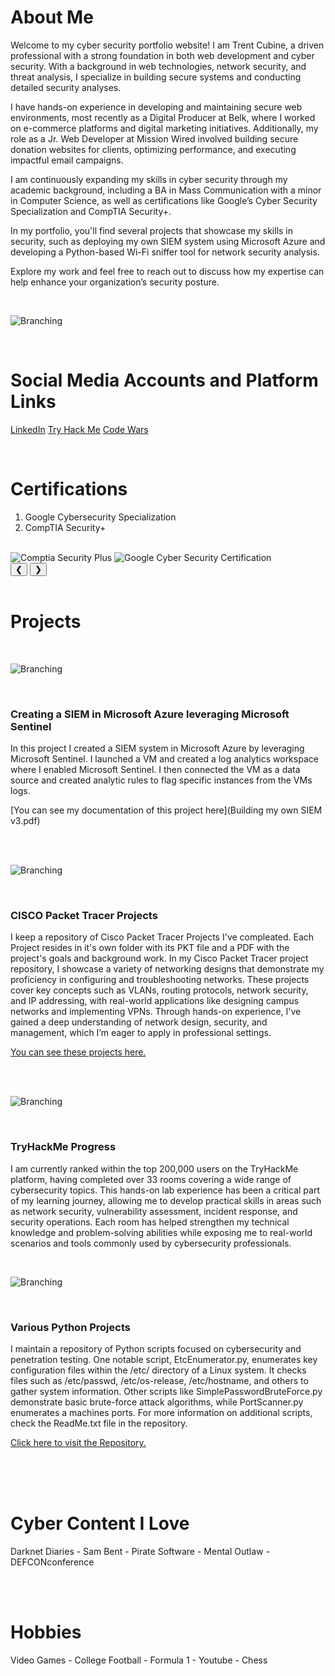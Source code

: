 
<head> 
<link rel="stylesheet" href="carouselStyle.css">
</head>




  
# About Me  

Welcome to my cyber security portfolio website! I am Trent Cubine, a driven professional with a strong foundation in both web development and cyber security. With a background in web technologies, network security, and threat analysis, I specialize in building secure systems and conducting detailed security analyses.

I have hands-on experience in developing and maintaining secure web environments, most recently as a Digital Producer at Belk, where I worked on e-commerce platforms and digital marketing initiatives. Additionally, my role as a Jr. Web Developer at Mission Wired involved building secure donation websites for clients, optimizing performance, and executing impactful email campaigns.

I am continuously expanding my skills in cyber security through my academic background, including a BA in Mass Communication with a minor in Computer Science, as well as certifications like Google’s Cyber Security Specialization and CompTIA Security+.

In my portfolio, you'll find several projects that showcase my skills in security, such as deploying my own SIEM system using Microsoft Azure and developing a Python-based Wi-Fi sniffer tool for network security analysis.

Explore my work and feel free to reach out to discuss how my expertise can help enhance your organization’s security posture.

<br /> 

![Branching](0_3.png)

<br /> 


# Social Media Accounts and Platform Links 

[LinkedIn](https://www.linkedin.com/in/trent-cubine-268539110/)  [Try Hack Me](https://tryhackme.com/p/2EZ) [Code Wars](https://www.codewars.com/users/2EZ)

<br />

# Certifications 

1. Google Cybersecurity Specialization
2. CompTIA Security+ 

<br /> 



<div id="certification-carousel" class="carousel">
  <div class="carousel-images">
    <img src="CompTIASecPlus.jpg" alt="Comptia Security Plus" />
    <img src="GoogleCyberSecurityCertificate.jpeg" alt="Google Cyber Security Certification" />
  </div>
  <button class="prev" onclick="moveSlide(-1)">&#10094;</button>
  <button class="next" onclick="moveSlide(1)">&#10095;</button>
</div>



<br /> 


# Projects

<br />

![Branching](Azure_New_Image.jpg)

<br /> 

### Creating a SIEM in Microsoft Azure leveraging Microsoft Sentinel 

In this project I created a SIEM system in Microsoft Azure by leveraging Microsoft Sentinel. I launched a VM and created a log analytics workspace where I enabled Microsoft Sentinel. I then connected the VM as a data source and created analytic rules to flag specific instances from the VMs logs. 


[You can see my documentation of this project here](Building my own SIEM v3.pdf)



<br /> 
<br /> 

![Branching](Cisco_packet_Tracer.jpg)

<br /> 

### CISCO Packet Tracer Projects  

I keep a repository of Cisco Packet Tracer Projects I've compleated. Each Project resides in it's own folder with its PKT file and a PDF with the project's goals and background work. In my Cisco Packet Tracer project repository, I showcase a variety of networking designs that demonstrate my proficiency in configuring and troubleshooting networks. These projects cover key concepts such as VLANs, routing protocols, network security, and IP addressing, with real-world applications like designing campus networks and implementing VPNs. Through hands-on experience, I've gained a deep understanding of network design, security, and management, which I’m eager to apply in professional settings. 

[You can see these projects here.](https://github.com/2EZ2break/Packet-Tracer-Projects)


<br /> 
<br /> 

![Branching](tryhackme_logo_full.svg)

<br /> 

### TryHackMe Progress 

I am currently ranked within the top 200,000 users on the TryHackMe platform, having completed over 33 rooms covering a wide range of cybersecurity topics. This hands-on lab experience has been a critical part of my learning journey, allowing me to develop practical skills in areas such as network security, vulnerability assessment, incident response, and security operations. Each room has helped strengthen my technical knowledge and problem-solving abilities while exposing me to real-world scenarios and tools commonly used by cybersecurity professionals. 


<br /> 

![Branching](Python_Image.png)

<br /> 

### Various Python Projects

I maintain a repository of Python scripts focused on cybersecurity and penetration testing. One notable script, EtcEnumerator.py, enumerates key configuration files within the /etc/ directory of a Linux system. It checks files such as /etc/passwd, /etc/os-release, /etc/hostname, and others to gather system information. Other scripts like SimplePasswordBruteForce.py demonstrate basic brute-force attack algorithms, while PortScanner.py enumerates a machines ports. For more information on additional scripts, check the ReadMe.txt file in the repository.

[Click here to visit the Repository.](https://github.com/2EZ2break/python-Projects)

<br /> 
<br /> 
<br />


# Cyber Content I Love

Darknet Diaries - Sam Bent - Pirate Software - Mental Outlaw - DEFCONconference

<br /> 
<br /> 

# Hobbies

Video Games - College Football - Formula 1 - Youtube - Chess

<br /> 


<script>
let slideIndex = 0;

function moveSlide(step) {
  let slides = document.querySelectorAll(".carousel-images img");
  slideIndex += step;

  if (slideIndex < 0) {
    slideIndex = slides.length - 1;  // Go to the last slide
  } else if (slideIndex >= slides.length) {
    slideIndex = 0;  // Go back to the first slide
  }

  // Hide all slides and display the current one
  slides.forEach((slide, index) => {
    if (index === slideIndex) {
      slide.style.visibility = "visible"; // Make the current slide visible
      slide.style.opacity = 1; // Fade in the current slide
    } else {
      slide.style.visibility = "hidden"; // Hide the other slides
      slide.style.opacity = 0; // Fade them out
    }
  });
}

// Initialize carousel by showing the first image
document.addEventListener('DOMContentLoaded', () => {
  moveSlide(0); // Show the first slide
});
</script>


